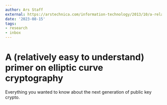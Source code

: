 ```yaml
---
author: Ars Staff
external: https://arstechnica.com/information-technology/2013/10/a-relatively-easy-to-understand-primer-on-elliptic-curve-cryptography/
date: '2023-08-15'
tags:
- research
- inbox
---
```


# A (relatively easy to understand) primer on elliptic curve cryptography

Everything you wanted to know about the next generation of public key crypto.
